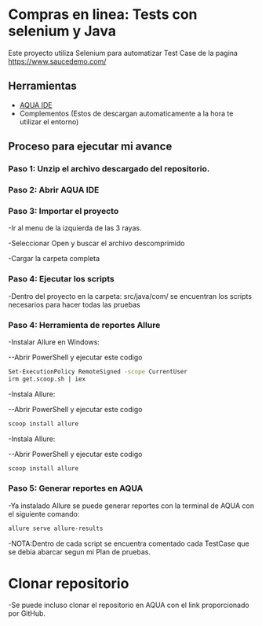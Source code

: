 # Compras en linea: Tests con selenium y Java

Este proyecto utiliza Selenium para automatizar Test Case de la pagina https://www.saucedemo.com/
## Herramientas

- [AQUA IDE]([https://pip.pypa.io/en/stable/](https://www.jetbrains.com/es-es/aqua/))
- Complementos (Estos de descargan automaticamente a la hora te utilizar el entorno)

## Proceso para ejecutar mi avance

### Paso 1: Unzip el archivo descargado del repositorio.

### Paso 2: Abrir AQUA IDE

### Paso 3: Importar el proyecto

-Ir al menu de la izquierda de las 3 rayas.

-Seleccionar Open y buscar el archivo descomprimido

-Cargar la carpeta completa

### Paso 4: Ejecutar los scripts
-Dentro del proyecto en la carpeta: src/java/com/ se encuentran los scripts necesarios para hacer todas las pruebas

### Paso 4: Herramienta de reportes Allure
-Instalar Allure en Windows:

--Abrir PowerShell y ejecutar este codigo
```bash
Set-ExecutionPolicy RemoteSigned -scope CurrentUser
irm get.scoop.sh | iex
```

-Instala Allure:

--Abrir PowerShell y ejecutar este codigo
```bash
scoop install allure
```

-Instala Allure:

--Abrir PowerShell y ejecutar este codigo
```bash
scoop install allure
```
### Paso 5: Generar reportes en AQUA
-Ya instalado Allure se puede generar reportes con la terminal de AQUA con el siguiente comando:
```bash
allure serve allure-results
```

-NOTA:Dentro de cada script se encuentra comentado cada TestCase que se debia abarcar segun mi Plan de pruebas.

# Clonar repositorio
-Se puede incluso clonar el repositorio en AQUA con el link proporcionado por GitHub.
